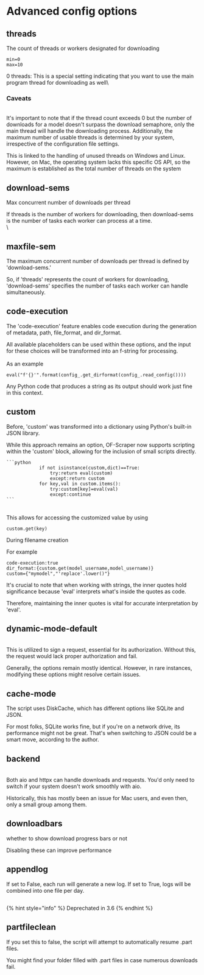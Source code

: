 # Advanced config options

## threads

The count of threads or workers designated for downloading

```
min=0
max=10
```

0 threads: This is a special setting indicating that you want to use the main program thread for downloading as well\


### Caveats

\
It's important to note that if the thread count exceeds 0 but the number of downloads for a model doesn't surpass the download semaphore, only the main thread will handle the downloading process. Additionally, the maximum number of usable threads is determined by your system, irrespective of the configuration file settings.

This is linked to the handling of unused threads on Windows and Linux. However, on Mac, the operating system lacks this specific OS API, so the maximum is established as the total number of threads on the system



## download-sems

Max concurrent number of downloads per thread

If threads is the number of workers for downloading, then download-sems is the number of tasks each worker can process at a time.\
\


## maxfile-sem

The maximum concurrent number of downloads per thread is defined by 'download-sems.'&#x20;

So, if 'threads' represents the count of workers for downloading, 'download-sems' specifies the number of tasks each worker can handle simultaneously.

## code-execution

The 'code-execution' feature enables code execution during the generation of metadata, path, file\_format, and dir\_format.&#x20;

All available placeholders can be used within these options, and the input for these choices will be transformed into an f-string for processing.\
\
As an example

```
eval("f'{}'".format(config_.get_dirformat(config_.read_config())))
```

Any Python code that produces a string as its output should work just fine in this context.

## custom

Before, 'custom' was transformed into a dictionary using Python's built-in JSON library.&#x20;

While this approach remains an option, OF-Scraper now supports scripting within the 'custom' block, allowing for the inclusion of small scripts directly.



````
```python
            if not isinstance(custom,dict)==True:
                try:return eval(custom)
                except:return custom
            for key,val in custom.items():
                try:custom[key]=eval(val)
                except:continue
```
````

\
This allows for accessing the customized value by using



```
custom.get(key)
```

During filename creation



For example&#x20;

```
code-execution:true
dir_format:{custom.get(model_username,model_username)}
custom={"mymodel","'replace'.lower()"}
```

It's crucial to note that when working with strings, the inner quotes hold significance because 'eval' interprets what's inside the quotes as code.&#x20;

Therefore, maintaining the inner quotes is vital for accurate interpretation by 'eval'.

## dynamic-mode-default

\
This is utilized to sign a request, essential for its authorization. Without this, the request would lack proper authorization and fail.

Generally, the options remain mostly identical. However, in rare instances, modifying these options might resolve certain issues.



## cache-mode

The script uses DiskCache, which has different options like SQLite and JSON.&#x20;

For most folks, SQLite works fine, but if you're on a network drive, its performance might not be great. That's when switching to JSON could be a smart move, according to the author.

## backend

\
Both aio and httpx can handle downloads and requests. You'd only need to switch if your system doesn't work smoothly with aio.&#x20;

Historically, this has mostly been an issue for Mac users, and even then, only a small group among them.

## downloadbars

whether to show download progress bars or not

Disabling these can improve performance

## appendlog

If set to False, each run will generate a new log. If set to True, logs will be combined into one file per day.



##

{% hint style="info" %}
Deprechated in 3.6
{% endhint %}

## partfileclean

If you set this to false, the script will attempt to automatically resume .part files.&#x20;

You might find your folder filled with .part files in case numerous downloads fail.

